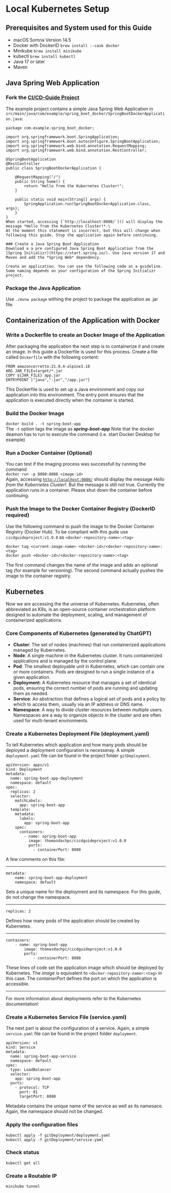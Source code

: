 # Local Kubernetes Setup
## Prerequisites and System used for this Guide
- macOS Somna Version 14.5
- Docker with DockerID
  `brew install --cask docker`
- Minikube
  `brew install minikube`
- kubectl
  `brew install kubectl`
- Java 17 or later
- Maven

## Java Spring Web Application

### Fork the [CI/CD-Guide Project](https://github.com/thomasDACHPC/ci-cd-guide/tree/main)
The example project contains a simple Java Spring Web Application in
`src/main/java/com/example/spring_boot_docker/SpringBootDockerApplication.java`:
```
package com.example.spring_boot_docker;

import org.springframework.boot.SpringApplication;
import org.springframework.boot.autoconfigure.SpringBootApplication;
import org.springframework.web.bind.annotation.RequestMapping;
import org.springframework.web.bind.annotation.RestController;

@SpringBootApplication
@RestController
public class SpringBootDockerApplication {

	@RequestMapping("/")
	public String home() {
		return "Hello from the Kubernetes Cluster!";
	}

	public static void main(String[] args) {
		SpringApplication.run(SpringBootDockerApplication.class, args);
	}
}
When started, accessing [`http://localhost:8080/`]() will display the message *Hello from the Kubernetes Cluster!*.\
At the moment this statement is incorrect, but this will change when following this guide. Stop the application again before continuing.

### Create a Java Spring Boot Application
Download a a pre configured Java Spring Boot Application from the [Spring Initializr](https://start.spring.io/). Use Java version 17 and Maven and add the *Spring Web* dependency.

Create an application. You can use the following code as a guideline. Some naming depends on your configuration of the Spring Initializr project.
```

### Package the Java Application
Use `./mvnw package` withing the project to package the application as .jar file.

## Containerization of the Application with Docker

### Write a Dockerfile to create an Docker Image of the Application
After packaging the application the next step is to containerize it and create an image.
In this guide a Dockerfile is used for this process.
Create a file called `Dockerfile` with the following content:
```
FROM amazoncorretto:21.0.4-alpine3.18
ARG JAR_FILE=target/*.jar
COPY ${JAR_FILE} app.jar
ENTRYPOINT ["java","-jar","/app.jar"]
```
This Dockerfile is used to set up a Java environment and copy our application into this environment. The entry point ensures that the application is executed directly when the container is started.

### Build the Docker Image
`docker build . -t spring-boot-app`\
The `-t` option tags the image as ***spring-boot-app***
Note that the docker deamon has to run to execute the command (i.e. start Docker Desktop for example)

### Run a Docker Container (Optional)
You can test if the imaging process was successfull by running the command\
`docker run -p 8080:8080 <image-id>`\
Again, accessing [`http://localhost:8080/`]() should display the message *Hello from the Kubernetes Cluster!*. But the message is still not true. Currently the application runs in a container.
Please shut down the container before continuing.

### Push the Image to the Docker Container Registry (DockerID required)
Use the following command to push the image to the Docker Container Registry (Docker Hub). To be compliant with this gude use `cicdguideproject:v1.0.0` as `<docker-repository-name>:<tag>`
```
docker tag <current-image-name> <docker-id>/<docker-repository-name>:<tag>
docker push <docker-id>/<docker-repository-name>:<tag>
```
The first command changes the name of the image and adds an optional tag (for example for versioning). The second command actually pushes the image to the container registry.

## Kubernetes
Now we are accessing the the universe of Kubernetes. Kubernetes, often abbreviated as K8s, is an open-source container orchestration platform designed to automate the deployment, scaling, and management of containerized applications. 
### Core Components of Kubernetes (generated by ChatGPT)
- **Cluster**: The set of nodes (machines) that run containerized applications managed by Kubernetes.
- **Node**: A single machine in the Kubernetes cluster. It runs containerized applications and is managed by the control plane.
- **Pod**: The smallest deployable unit in Kubernetes, which can contain one or more containers. Pods are designed to run a single instance of a given application.
- **Deployment**: A Kubernetes resource that manages a set of identical pods, ensuring the correct number of pods are running and updating them as needed.
- **Service**: An abstraction that defines a logical set of pods and a policy by which to access them, usually via an IP address or DNS name.
- **Namespace**: A way to divide cluster resources between multiple users. Namespaces are a way to organize objects in the cluster and are often used for multi-tenant environments.


### Create a Kubernetes Deployment File (deployment.yaml)
To tell Kubernetes which application and how many pods should be deployed a deployment configuration is necesseray. A simple `deployment.yaml` file can be found in the project folder `gitDeployment`.
```
apiVersion: apps/v1
kind: Deployment
metadata:
  name: spring-boot-app-deployment
  namespace: default
spec:
  replicas: 2
  selector:
    matchLabels:
      app: spring-boot-app
  template:
    metadata:
      labels:
        app: spring-boot-app
    spec:
      containers:
        - name: spring-boot-app
          image: thomasdachpc/cicdguideproject:v1.0.0
          ports:
            - containerPort: 8080
```
A few comments on this file:

---
```
metadata:
	name: spring-boot-app-deployment
	namespace: default
```

Sets a unique name for the deployment and its namespace. For this guide, do not change the namespace.

---
```
replicas: 2
```
Defines how many pods of the application should be created by Kubernetes.

---
```
containers:
	- name: spring-boot-app
    	image: thomasdachpc/cicdguideproject:v1.0.0
        ports:
        	- containerPort: 8080
```
These lines of code set the application image which should be deployed by Kubernetes. The *image* is equivalent to `<docker-repository-name>:<tag>` in this case. 
The *containerPort* defines the port on which the application is accessible.

---

For more information about deployments refer to the Kubernetes documentation! 


### Create a Kubernetes Service File (service.yaml)
The next part is about the configuration of a service. Again, a simple `service.yaml` file can be found in the project folder `deployment`.
```
apiVersion: v1
kind: Service
metadata:
  name: spring-boot-app-service
  namespace: default
spec:
  type: LoadBalancer
  selector:
    app: spring-boot-app
  ports:
    - protocol: TCP
      port: 81
      targetPort: 8080
```

Metadata contains the unique name of the service as well as its namesace. Again, the namespace should not be changed. 


### Apply the configuration files
```
kubectl apply -f gitDeployment/deployment.yaml
kubectl apply -f gitDeployment/service.yaml
```
### Check status
```
kubectl get all
```
### Create a Routable IP
``` 
minikube tunnel
```